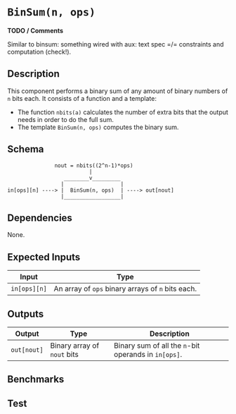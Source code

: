 # `BinSum(n, ops)`

**TODO / Comments**

Similar to binsum: something wired with aux: text spec =/= constraints and computation (check!).

## Description

This component performs a binary sum of any amount of binary numbers of `n` bits each. 
It consists of a function and a template:
- The function `nbits(a)` calculates the number of extra bits that the output needs in order to do the full sum.
- The template `BinSum(n, ops)` computes the binary sum.

<!--
Binary Sum

This component creates a binary sum componet of ops operands and n bits each operand.

e is Number of carries: Depends on the number of operands in the input.

Main Constraint:
   in[0][0]     * 2^0  +  in[0][1]     * 2^1  + ..... + in[0][n-1]    * 2^(n-1)  +
 + in[1][0]     * 2^0  +  in[1][1]     * 2^1  + ..... + in[1][n-1]    * 2^(n-1)  +
 + ..
 + in[ops-1][0] * 2^0  +  in[ops-1][1] * 2^1  + ..... + in[ops-1][n-1] * 2^(n-1)  +
 ===
   out[0] * 2^0  + out[1] * 2^1 +   + out[n+e-1] *2(n+e-1)

To waranty binary outputs:

    out[0]     * (out[0] - 1) === 0
    out[1]     * (out[0] - 1) === 0
    .
    .
    .../
    out[n+e-1] * (out[n+e-1] - 1) == 0
 -->

## Schema

```           
               nout = nbits((2^n-1)*ops)
                          |
                  ________v_________             
                 |                  |            
in[ops][n] ----> |  BinSum(n, ops)  | ----> out[nout]
                 |__________________|     
```

## Dependencies

None. 

## Expected Inputs

| Input              | Type                                               |
| -------------      | -------------                                      | 
| `in[ops][n]`       | An array of `ops` binary arrays of `n` bits each.  |

## Outputs

| Output           | Type                         | Description                                          |
| -------------    | -------------                | ----------                                           | 
| `out[nout]`      | Binary array of `nout` bits  | Binary sum of all the `n`-bit operands in `in[ops]`. |

## Benchmarks 

## Test